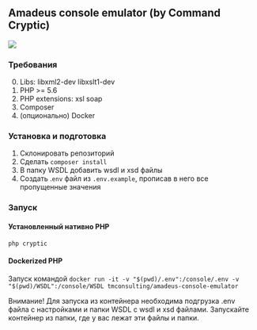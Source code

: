 ## Amadeus console emulator (by Command Cryptic)

![](http://i.imgur.com/EsYtWjL.png)

### Требования

0. Libs: libxml2-dev libxslt1-dev
1. PHP >= 5.6
2. PHP extensions: xsl soap 
3. Composer
4. (опционально) Docker

### Установка и подготовка

1. Склонировать репозиторий
2. Сделать `composer install`
3. В папку WSDL добавить wsdl и xsd файлы
4. Создать .`env` файл из `.env.example`, прописав в него все пропущенные значения

### Запуск

#### Установленный нативно PHP

`php cryptic`

####  Dockerized PHP

Запуск командой `docker run -it -v "$(pwd)/.env":/console/.env -v "$(pwd)/WSDL":/console/WSDL tmconsulting/amadeus-console-emulator`

Внимание! Для запуска из контейнера необходима подгрузка .env файла с настройками и папки WSDL с wsdl и xsd файлами. 
 Запускайте контейнер из папки, где у вас лежат эти файлы и папки.
